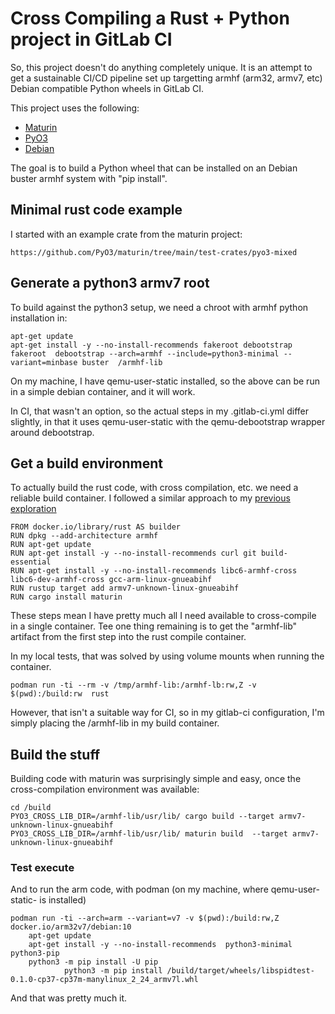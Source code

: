 # Cross Compiling a Rust + Python project in GitLab CI


So, this project doesn't do anything completely unique. It is an attempt to
get a sustainable CI/CD pipeline set up  targetting armhf (arm32, armv7, etc)
Debian compatible Python wheels in GitLab CI.

This project uses the following:

- [Maturin](https://github.com/PyO3/maturin)
- [PyO3](https://github.com/PyO3/pyo3)
- [Debian](https://www.debian.org/)

The goal is to build a Python wheel that can be installed on an Debian buster
armhf system with "pip install".


## Minimal rust code example

I started with an example crate from the maturin project:

	https://github.com/PyO3/maturin/tree/main/test-crates/pyo3-mixed

## Generate a python3 armv7 root

To build against the python3 setup, we need a chroot with armhf python installation in:

	apt-get update
	apt-get install -y --no-install-recommends fakeroot debootstrap
	fakeroot  debootstrap --arch=armhf --include=python3-minimal --variant=minbase buster  /armhf-lib

On my machine, I have qemu-user-static installed, so the above can be run in a
simple debian container, and it will work.

In CI, that wasn't an option, so the actual steps in my .gitlab-ci.yml differ
slightly, in that it uses qemu-user-static with the qemu-debootstrap wrapper
around debootstrap.

## Get a build environment

To actually build the rust code, with cross compilation, etc. we need a
reliable build container. I followed a similar approach to my [previous
exploration](https://gitlab.com/Spindel/rust-cross-example)

	FROM docker.io/library/rust AS builder
	RUN dpkg --add-architecture armhf
	RUN apt-get update
	RUN apt-get install -y --no-install-recommends curl git build-essential
	RUN apt-get install -y --no-install-recommends libc6-armhf-cross libc6-dev-armhf-cross gcc-arm-linux-gnueabihf
	RUN rustup target add armv7-unknown-linux-gnueabihf
	RUN cargo install maturin

These steps mean I have pretty much all I need available to cross-compile in a
single container. Tee one thing remaining is to get the "armhf-lib" artifact
from the first step into the rust compile container.

In my local tests, that was solved by using volume mounts when running the
container.

    podman run -ti --rm -v /tmp/armhf-lib:/armhf-lb:rw,Z -v $(pwd):/build:rw  rust

However, that isn't a suitable way for CI, so in my gitlab-ci configuration,
I'm simply placing the /armhf-lib in my build container.


## Build the stuff

Building code with maturin was surprisingly simple and easy, once the
cross-compilation environment was available:

	cd /build
	PYO3_CROSS_LIB_DIR=/armhf-lib/usr/lib/ cargo build --target armv7-unknown-linux-gnueabihf
	PYO3_CROSS_LIB_DIR=/armhf-lib/usr/lib/ maturin build  --target armv7-unknown-linux-gnueabihf


### Test execute

And to run the arm code, with podman (on my machine, where qemu-user-static- is installed)


	podman run -ti --arch=arm --variant=v7 -v $(pwd):/build:rw,Z docker.io/arm32v7/debian:10
		apt-get update
		apt-get install -y --no-install-recommends  python3-minimal python3-pip
		python3 -m pip install -U pip
                python3 -m pip install /build/target/wheels/libspidtest-0.1.0-cp37-cp37m-manylinux_2_24_armv7l.whl


And that was pretty much it.
